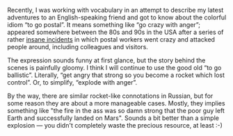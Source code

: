﻿Recently, I was working with vocabulary in an attempt to describe my latest adventures to an English-speaking friend and got to know about the colorful idiom “to go postal”. It means something like “go crazy with anger”; appeared somewhere between the 80s and 90s in the USA after a series of rather [insane incidents](https://en.wikipedia.org/wiki/Going_postal) in which postal workers went crazy and attacked people around, including colleagues and visitors.

The expression sounds funny at first glance, but the story behind the scenes is painfully gloomy. I think I will continue to use the good old “to go ballistic”. Literally, “get angry that strong so you become a rocket which lost control”. Or, to simplify, “explode with anger”.

By the way, there are similar rocket-like connotations in Russian, but for some reason they are about a more manageable cases. Mostly, they implies something like "the fire in the ass was so damn strong that the poor guy left Earth and successfully landed on Mars". Sounds a bit better than a simple explosion — you didn't completely waste the precious resource, at least :-)